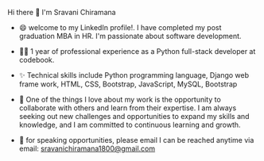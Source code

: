 Hi there 👋 I'm Sravani Chiramana
  
- 😄 welcome to my LinkedIn profile!. I have completed my post graduation MBA in HR. I'm passionate about software development.

- 👩‍💻 1 year of professional experience as a Python full-stack developer at codebook.

- ✨ Technical skills include Python programming language, Django web frame work, HTML, CSS, Bootstrap, JavaScript, MySQL, Bootstrap

- 🌱  One of the things I love about my work is the opportunity to collaborate with others and learn from their expertise. I am always seeking out new challenges and opportunities to expand my skills and
knowledge, and I am committed to continuous learning and growth.

- 📧 for speaking opportunities, please email
I can be reached anytime via email: sravanichiramana1800@gmail.com

